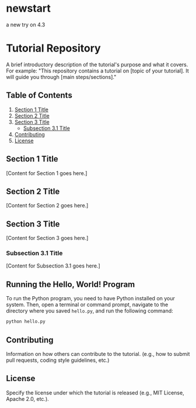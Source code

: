 # newstart
a new try on 4.3

# Tutorial Repository

A brief introductory description of the tutorial's purpose and what it covers.  For example: "This repository contains a tutorial on [topic of your tutorial].  It will guide you through [main steps/sections]."

## Table of Contents

1.  [Section 1 Title](#section-1-title)
2.  [Section 2 Title](#section-2-title)
3.  [Section 3 Title](#section-3-title)
    *   [Subsection 3.1 Title](#subsection-31-title)
4.  [Contributing](#contributing)
5.  [License](#license)

## Section 1 Title

[Content for Section 1 goes here.]

## Section 2 Title

[Content for Section 2 goes here.]

## Section 3 Title

[Content for Section 3 goes here.]

### Subsection 3.1 Title

[Content for Subsection 3.1 goes here.]

## Running the Hello, World! Program

To run the Python program, you need to have Python installed on your system.  Then, open a terminal or command prompt, navigate to the directory where you saved `hello.py`, and run the following command:

```bash
python hello.py
```

## Contributing

Information on how others can contribute to the tutorial.  (e.g., how to submit pull requests, coding style guidelines, etc.)

## License

Specify the license under which the tutorial is released (e.g., MIT License, Apache 2.0, etc.).
